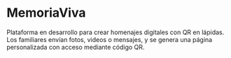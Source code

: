 # MemoriaViva
Plataforma en desarrollo para crear homenajes digitales con QR en lápidas. Los familiares envían fotos, videos o mensajes, y se genera una página personalizada con acceso mediante código QR.
